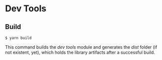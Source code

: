 # Dev Tools

## Build
````
$ yarn build
````
This command builds the _dev tools_ module and generates the _dist_ folder (if not existent, yet), which holds the library artifacts after a successful build.